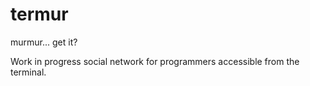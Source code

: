 # termur

murmur... get it?

Work in progress social network for programmers accessible from the terminal.
